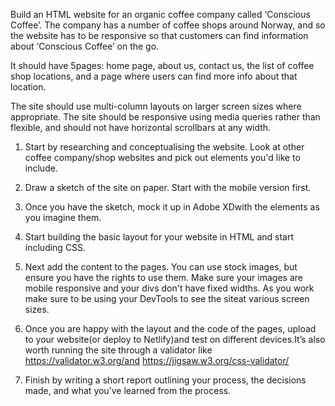 Build an HTML website for an organic coffee company called ‘Conscious Coffee’. The company has a number of coffee shops around Norway, and so the website has to be responsive so that customers can find information about ‘Conscious Coffee’ on the go.

It should have 5pages: home page, about us, contact us, the list of coffee shop locations, and a page where users can find more info about that location.

The site should use multi-column layouts on larger screen sizes where appropriate. The site should be responsive using media queries rather than flexible, and should not have horizontal scrollbars at any width.

1. Start by researching and conceptualising the website. Look at other coffee company/shop websites and pick out elements you'd like to include.

2. Draw a sketch of the site on paper. Start with the mobile version first.

3. Once you have the sketch, mock it up in Adobe XDwith the elements as you imagine them.

4. Start building the basic layout for your website in HTML and start including CSS.

5. Next add the content to the pages. You can use stock images, but ensure you have the rights to use them. Make sure your images are mobile responsive and your divs don't have fixed widths. As you work make sure to be using your DevTools to see the siteat various screen sizes.

6. Once you are happy with the layout and the code of the pages, upload to your website(or deploy to Netlify)and test on different devices.It’s also worth running the site through a validator like https://validator.w3.org/and https://jigsaw.w3.org/css-validator/

7. Finish by writing a short report outlining your process, the decisions made, and what you’ve learned from the process.